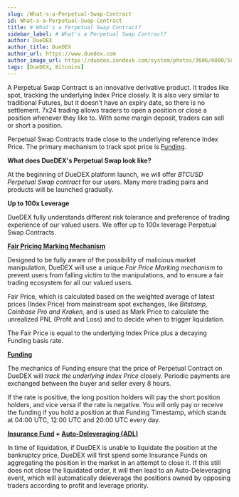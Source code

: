 ```yaml
---
slug: /What-s-a-Perpetual-Swap-Contract
id: What-s-a-Perpetual-Swap-Contract
title: # What's a Perpetual Swap Contract?
sidebar_label: # What's a Perpetual Swap Contract?
author: DueDEX
author_title: DueDEX
author_url: https://www.duedex.com
author_image_url: https://duedex.zendesk.com/system/photos/3606/0800/5893/twitter4.png
tags: [DueDEX, Bitcoins]
---
```




A Perpetual Swap Contract is an innovative derivative product. It trades like spot, tracking the underlying Index Price closely. It is also very similar to traditional Futures, but it doesn’t have an expiry date, so there is no settlement. 7x24 trading allows traders to open a position or close a position whenever they like to. With some margin deposit, traders can sell or short a position.

Perpetual Swap Contracts trade close to the underlying reference Index Price. The primary mechanism to track spot price is  [Funding](https://duedex.zendesk.com/hc/en-us/articles/360022173294).

**What does DueDEX's Perpetual Swap look like?**

At the beginning of DueDEX platform launch, we will offer  _BTCUSD Perpetual Swap contract_  for our users. Many more trading pairs and products will be launched gradually.

**Up to 100x Leverage**

DueDEX fully understands different risk tolerance and preference of trading experience of our valued users. We offer up to 100x leverage Perpetual Swap Contracts.

[**Fair Pricing Marking Mechanism**](https://duedex.zendesk.com/hc/en-us/articles/360024387254)

Designed to be fully aware of the possibility of malicious market manipulation, DueDEX will use a unique  _Fair Price Marking mechanism_ to prevent users from falling victim to the manipulations, and to ensure a fair trading ecosystem for all our valued users.

Fair Price, which is calculated based on the weighted average of latest prices (Index Price) from mainstream spot exchanges, like  _Bitstamp, Coinbase Pro and Kraken_, and is used as Mark Price to calculate the unrealized PNL (Profit and Loss) and to decide when to trigger liquidation.

The Fair Price is equal to the underlying Index Price plus a decaying Funding basis rate.

[**Funding**](https://duedex.zendesk.com/hc/en-us/articles/360022173294)

The mechanics of Funding ensure that the price of Perpetual Contract on DueDEX will  _track the underlying Index Price_  closely. Periodic payments are exchanged between the buyer and seller every 8 hours.

If the rate is positive, the long position holders will pay the short position holders, and vice versa if the rate is negative. You will only pay or receive the funding if you hold a position at that Funding Timestamp, which stands at 04:00 UTC, 12:00 UTC and 20:00 UTC every day.

**[Insurance Fund](https://duedex.zendesk.com/hc/en-us/articles/360024446734)  +  [Auto-Deleveraging (ADL)](https://duedex.zendesk.com/hc/en-us/articles/360024532873)**

In time of liquidation, if DueDEX is unable to liquidate the position at the bankruptcy price, DueDEX will first spend some Insurance Funds on aggregating the position in the market in an attempt to close it. If this still does not close the liquidated order, it will then lead to an Auto-Deleveraging event, which will automatically deleverage the positions owned by opposing traders according to profit and leverage priority.